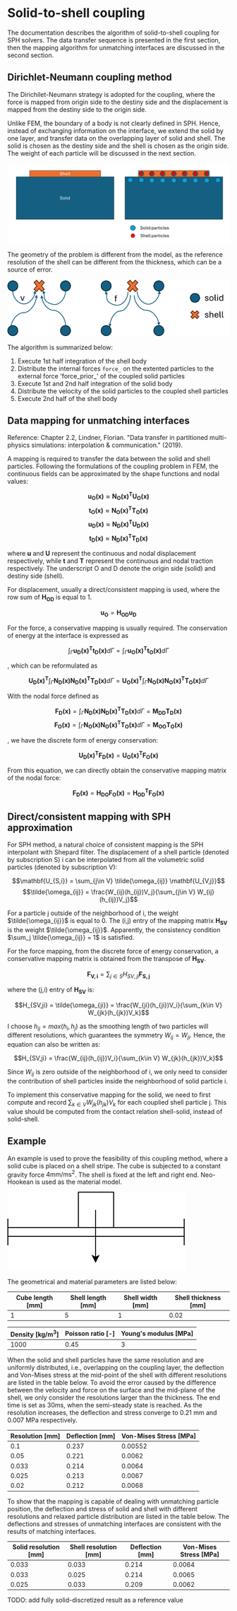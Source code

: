 # Solid-to-shell coupling
The documentation describes the algorithm of solid-to-shell coupling for SPH solvers. The data transfer sequence is presented in the first section, then the mapping algorithm for unmatching interfaces are discussed in the second section.

## Dirichlet-Neumann coupling method
The Dirichilet-Neumann strategy is adopted for the coupling, where the force is mapped from origin side to the destiny side and the displacement is mapped from the destiny side to the origin side. 

Unlike FEM, the boundary of a body is not clearly defined in SPH. Hence, instead of exchanging information on the interface, we extend the solid by one layer, and transfer data on the overlapping layer of solid and shell. The solid is chosen as the destiny side and the shell is chosen as the origin side. The weight of each particle will be discussed in the next section.

![geometry](./img/geometry.png)

The geometry of the problem is different from the model, as the reference resolution of the shell can be different from the thickness, which can be a source of error.

![data_transfer](./img/data_transfer.png)

The algorithm is summarized below:

1. Execute 1st half integration of the shell body
2. Distribute the internal forces `force_` on the extented particles to the external force 'force_prior_' of the coupled solid particles
3. Execute 1st and 2nd half integration of the solid body
4. Distribute the velocity of the solid particles to the coupled shell particles
5. Execute 2nd half of the shell body

## Data mapping for unmatching interfaces
Reference: Chapter 2.2, Lindner, Florian. "Data transfer in partitioned multi-physics simulations: interpolation & communication." (2019).

A mapping is required to transfer the data between the solid and shell particles. Following the formulations of the coupling problem in FEM, the continuous fields can be approximated by the shape functions and nodal values:

$$\mathbf{u_O(x)}\approx \mathbf{N_O(x)^T} \mathbf{U_O(x)}$$
$$\mathbf{t_O(x)}\approx \mathbf{N_O(x)^T} \mathbf{T_O(x)}$$
$$\mathbf{u_D(x)}\approx \mathbf{N_D(x)^T} \mathbf{U_D(x)}$$
$$\mathbf{t_D(x)}\approx \mathbf{N_D(x)^T} \mathbf{T_D(x)}$$

where $\mathbf{u}$ and $\mathbf{U}$ represent the continuous and nodal displacement respectively, while $\mathbf{t}$ and $\mathbf{T}$ represent the continuous and nodal traction respectively. The underscript O and D denote the origin side (solid) and destiny side (shell).

For displacement, usually a direct/consistent mapping is used, where the row sum of $\mathbf{H_{OD}}$ is equal to 1.

$$\mathbf{u_O} = \mathbf{H_{OD}} \mathbf{u_D}$$

For the force, a conservative mapping is usually required. The conservation of energy at the interface is expressed as

$$\int_{\Gamma} \mathbf{u_D(x)^T} \mathbf{t_D(x)}d\Gamma = \int_{\Gamma} \mathbf{u_O(x)^T} \mathbf{t_O(x)}d\Gamma$$

, which can be reformulated as

$$\mathbf{U_D(x)^T} \int_{\Gamma} \mathbf{N_D(x)}\mathbf{N_D(x)^T} \mathbf{T_D(x)} d\Gamma = 
\mathbf{U_O(x)^T} \int_{\Gamma} \mathbf{N_O(x)}\mathbf{N_O(x)^T} \mathbf{T_O(x)} d\Gamma
$$

With the nodal force defined as

$$\mathbf{F_D(x)} = \int_{\Gamma} \mathbf{N_D(x)}\mathbf{N_D(x)^T} \mathbf{T_D(x)} d\Gamma = \mathbf{M_{DD}}\mathbf{T_D(x)}$$
$$\mathbf{F_O(x)} = \int_{\Gamma} \mathbf{N_O(x)}\mathbf{N_O(x)^T} \mathbf{T_O(x)} d\Gamma = \mathbf{M_{OO}}\mathbf{T_O(x)}$$

, we have the discrete form of energy conservation:

$$\mathbf{U_D(x)^T}\mathbf{F_D(x)} = \mathbf{U_O(x)^T}\mathbf{F_O(x)}$$

From this equation, we can directly obtain the conservative mapping matrix of the nodal force:

$$\mathbf{F_D(x)} = \mathbf{H_{DO}} \mathbf{F_O(x)} = \mathbf{H_{OD}^T} \mathbf{F_O(x)}$$

## Direct/consistent mapping with SPH approximation
For SPH method, a natural choice of consistent mapping is the SPH interpolant with Shepard filter. The displacement of a shell particle (denoted by subscription S) i can be interpolated from all the volumetric solid particles (denoted by subscription V):

$$\mathbf{U_{S,i}} = \sum_{j\in V} \tilde{\omega_{ij}} \mathbf{U_{V,j}}$$
$$\tilde{\omega_{ij}} = \frac{W_{ij}(h_{ij})V_j}{\sum_{j\in V} W_{ij}(h_{ij})V_j}$$

For a particle j outside of the neighborhood of i, the weight $\tilde{\omega_{ij}}$ is equal to 0. The (i,j) entry of the mapping matrix $\mathbf{H_{SV}}$ is the weight $\tilde{\omega_{ij}}$. Apparently, the consistency condition $\sum_j \tilde{\omega_{ij}} = 1$ is satisfied.

For the force mapping, from the discrete force of energy conservation, a conservative mapping matrix is obtained from the transpose of $\mathbf{H_{SV}}$.

$$\mathbf{F_{V,i}} = \sum_{j\in S} H_{SV,ji} \mathbf{F_{S,j}}$$

where the (j,i) entry of $\mathbf{H_{SV}}$ is:

$$H_{SV,ji} = \tilde{\omega_{ji}} = \frac{W_{ji}(h_{ji})V_i}{\sum_{k\in V} W_{jk}(h_{jk})V_k}$$

I choose $h_{ij} = max(h_i, h_j)$ as the smoothing length of two particles will different resolutions, which guarantees the symmetry $W_{ij} = W_{ji}$. Hence, the equation can also be written as:

$$H_{SV,ji} = \frac{W_{ij}(h_{ij})V_i}{\sum_{k\in V} W_{jk}(h_{jk})V_k}$$

Since $W_{ij}$ is zero outside of the neighborhood of i, we only need to consider the contribution of shell particles inside the neighborhood of solid particle i.

To implement this conservative mapping for the solid, we need to first compute and record $\sum_{k\in V} W_{jk}(h_{jk})V_k$ for each couplied shell particle j. This value should be computed from the contact relation shell-solid, instead of solid-shell. 

## Example
An example is used to prove the feasibility of this coupling method, where a solid cube is placed on a shell stripe. The cube is subjected to a constant gravity force $4\mathrm{mm/{ms}^2}$. The shell is fixed at the left and right end. Neo-Hookean is used as the material model.

![example_geometry](./img/example_geometry.svg)

The geometrical and material parameters are listed below:

| Cube length [$\mathrm{mm}$] |  Shell length [$\mathrm{mm}$]| Shell width [$\mathrm{mm}$] | Shell thickness [$\mathrm{mm}$]|
|------------------|-------------------|------------------|---------------------|
| 1                | 5                 | 1                | 0.02                |

| Density [$\mathrm{kg/m^3}$] | Poisson ratio [-] | Young's modulus [$\mathrm{MPa}$] | 
|------------------|-------------------|------------------|
| 1000             | 0.45              | 3                |             

When the solid and shell particles have the same resolution and are uniformly distributed, i.e., overlapping on the coupling layer, the deflection and Von-Mises stress at the mid-point of the shell with different resolutions are listed in the table below. To avoid the error caused by the difference between the velocity and force on the surface and the mid-plane of the shell, we only consider the resolutions larger than the thickness. The end time is set as 30ms, when the semi-steady state is reached. As the resolution increases, the deflection and stress converge to 0.21 mm and 0.007 MPa respectively.

| Resolution [$\mathrm{mm}$]        | Deflection [$\mathrm{mm}$] | Von-Mises Stress [$\mathrm{MPa}$] |
|-----------------------------------|----------------------------|-----------------------------------|
| 0.1   |0.237  |0.00552 |
| 0.05   |0.221  |0.0062  |                                                                       
| 0.033   |0.214  |0.0064  |
| 0.025   |0.213  |0.0067  |
| 0.02   |0.212  |0.0068  |

To show that the mapping is capable of dealing with unmatching particle position, the deflection and stress of solid and shell with different resolutions and relaxed particle distribution are listed in the table below. The deflections and stresses of unmatching interfaces are consistent with the results of matching interfaces.

| Solid resolution [$\mathrm{mm}$]   | Shell resolution [$\mathrm{mm}$] | Deflection [$\mathrm{mm}$] | Von-Mises Stress [$\mathrm{MPa}$] |
|---------|-------|------|-------|
|0.033  | 0.033| 0.214 | 0.0064 |
|0.033  | 0.025| 0.214 | 0.0065 |
|0.025  | 0.033| 0.209 | 0.0062 |

TODO: add fully solid-discretized result as a reference value


